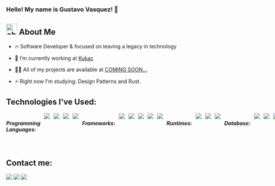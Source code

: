 

### Hello! My name is Gustavo Vasquez! 👋
<h2 align="left"><img width="30"  alt="about" src="https://raw.github.com/elizarov/elizarov/master/about.png">  About Me</h2>

- 🔥 Software Developer & focused on leaving a legacy in technology

- 🔭 I’m currently working at [Kukac](https://kukac.com.br/)

- 👨‍💻 All of my projects are available at [COMING SOON...](#)

- ⚡ Right now I'm studying: Design Patterns and Rust.

<!-- 

<img align="right" width="450" src="https://i2.wp.com/allhtaccess.info/wp-content/uploads/2018/03/programming.gif?fit=1281%2C716&ssl=1" />
-->
## **Technologies I've Used:**  

<div style="display: flex; gap: 10px;">
  <h5>Programming Languages:</h5>
  
  <img src="https://img.shields.io/badge/JavaScript-323330?style=for-the-badge&logo=javascript&logoColor=F7DF1E"/>
  <img src="https://img.shields.io/badge/TypeScript-007ACC?style=for-the-badge&logo=typescript&logoColor=white"/>
  <img src="https://img.shields.io/badge/Rust-black?style=for-the-badge&logo=rust&logoColor=orange"/>
  <img src="https://img.shields.io/badge/Python-3776AB?style=for-the-badge&logo=python&logoColor=yellow"/>

  <h5>Frameworks:</h5>
  
  <img src="https://img.shields.io/badge/Express-000000?style=for-the-badge&logo=express&logoColor=white"/>
  <img src="https://img.shields.io/badge/NestJS-E0234E?style=for-the-badge&logo=nestjs&logoColor=white"/>
  <img src="https://img.shields.io/badge/Fastify-000000?style=for-the-badge&logo=fastify&logoColor=white"/>
  <img src="https://img.shields.io/badge/React-20232A?style=for-the-badge&logo=react&logoColor=61DAFB"/>
  <img src="https://img.shields.io/badge/Next-000000?style=for-the-badge&logo=next.js&logoColor=fffff"/>
  
  <h5>Runtimes:</h5>
  
  <img src="https://img.shields.io/badge/Node.js-339933?style=for-the-badge&logo=nodedotjs&logoColor=white"/>
  <img src="https://img.shields.io/badge/Deno-000000?style=for-the-badge&logo=deno&logoColor=white"/>
  <img src="https://img.shields.io/badge/Bun-f9f1e1?style=for-the-badge&logo=bun&logoColor=black"/>
  
  <h5>Database:</h5>
  
  <img src="https://img.shields.io/badge/Postgres-316192?style=for-the-badge&logo=postgresql&logoColor=white"/>
  <img src="https://img.shields.io/badge/MySql-4479A1?style=for-the-badge&logo=mysql&logoColor=white"/>
  <img src="https://img.shields.io/badge/MongoDB-47A248?style=for-the-badge&logo=mongodb&logoColor=white"/>
  <img src="https://img.shields.io/badge/Redis-DC382D?style=for-the-badge&logo=redis&logoColor=white"/>
  
  <h5>Style Frameworks:</h5>
  
  <img src="https://img.shields.io/badge/Bootstrap-7952B3?style=for-the-badge&logo=bootstrap&logoColor=white"/>
  <img src="https://img.shields.io/badge/Styled%20Components-DB7093?style=for-the-badge&logo=styledcomponents&logoColor=white"/>
  <img src="https://img.shields.io/badge/Tailwind%20CSS-06B6D4?style=for-the-badge&logo=tailwindcss&logoColor=white"/>
  
  <h5>DevOps:</h5>
  
  <img src="https://img.shields.io/badge/AWS-FF9900?style=for-the-badge&logo=amazonaws&logoColor=white"/>
  <img src="https://img.shields.io/badge/Linux-FCC624?style=for-the-badge&logo=linux&logoColor=black"/>
  <img src="https://img.shields.io/badge/PM2-2B037A?style=for-the-badge&logo=pm2&logoColor=white"/>
  <img src="https://img.shields.io/badge/Docker-2496ED?style=for-the-badge&logo=docker&logoColor=white"/>
  <img src="https://img.shields.io/badge/Terraform-7B42BC?style=for-the-badge&logo=terraform&logoColor=white"/>
</div>

<br>


## **Contact me:**

<p align="left">
  <a target="_blank" href="https://www.linkedin.com/in/devgustavovasquez/" alt="Linkedin">
  <img src="https://img.shields.io/badge/-LinkedIn-%230077B5?style=for-the-badge&logo=linkedin&logoColor=white" target="_blank"></a> 

  <a target="_blank" href="https://www.instagram.com/vasquez.gustavoo/" alt="Instagram">
  <img src="https://img.shields.io/badge/-Instagram-%23E4405F?style=for-the-badge&logo=instagram&logoColor=white" target="_blank"></a>
 
   <a target="_blank" href="mailto:gustavovasquez2002@gmail.com" alt="Gmail">
  <img src="https://img.shields.io/badge/Gmail-D14836?style=for-the-badge&logo=gmail&logoColor=white"</a>
</p>
<br>
  
<br>
